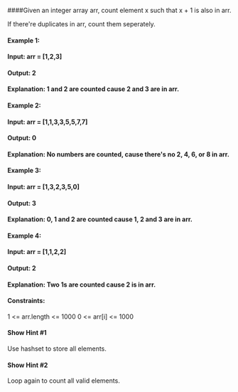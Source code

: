 ####Given an integer array arr, count element x such that x + 1 is also in arr.

If there're duplicates in arr, count them seperately.

 

#### Example 1:

#### Input: arr = [1,2,3]
#### Output: 2
#### Explanation: 1 and 2 are counted cause 2 and 3 are in arr.
#### Example 2:

#### Input: arr = [1,1,3,3,5,5,7,7]
#### Output: 0
#### Explanation: No numbers are counted, cause there's no 2, 4, 6, or 8 in arr.
#### Example 3:

#### Input: arr = [1,3,2,3,5,0]
#### Output: 3
#### Explanation: 0, 1 and 2 are counted cause 1, 2 and 3 are in arr.
#### Example 4:

#### Input: arr = [1,1,2,2]
#### Output: 2
#### Explanation: Two 1s are counted cause 2 is in arr.
 

#### Constraints:

1 <= arr.length <= 1000
0 <= arr[i] <= 1000

#### Show Hint #1
Use hashset to store all elements.

#### Show Hint #2
Loop again to count all valid elements.
